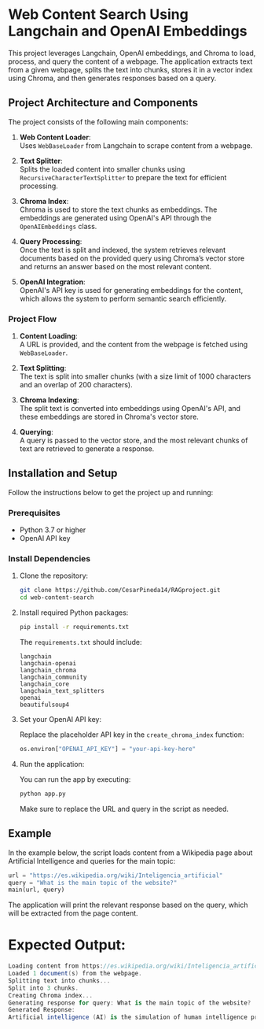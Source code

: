 # Web Content Search Using Langchain and OpenAI Embeddings

This project leverages Langchain, OpenAI embeddings, and Chroma to load, process, and query the content of a webpage. The application extracts text from a given webpage, splits the text into chunks, stores it in a vector index using Chroma, and then generates responses based on a query.

## Project Architecture and Components

The project consists of the following main components:

1. **Web Content Loader**:  
   Uses `WebBaseLoader` from Langchain to scrape content from a webpage.
   
2. **Text Splitter**:  
   Splits the loaded content into smaller chunks using `RecursiveCharacterTextSplitter` to prepare the text for efficient processing.

3. **Chroma Index**:  
   Chroma is used to store the text chunks as embeddings. The embeddings are generated using OpenAI's API through the `OpenAIEmbeddings` class.

4. **Query Processing**:  
   Once the text is split and indexed, the system retrieves relevant documents based on the provided query using Chroma’s vector store and returns an answer based on the most relevant content.

5. **OpenAI Integration**:  
   OpenAI's API key is used for generating embeddings for the content, which allows the system to perform semantic search efficiently.

### Project Flow
1. **Content Loading**:  
   A URL is provided, and the content from the webpage is fetched using `WebBaseLoader`.
   
2. **Text Splitting**:  
   The text is split into smaller chunks (with a size limit of 1000 characters and an overlap of 200 characters).
   
3. **Chroma Indexing**:  
   The split text is converted into embeddings using OpenAI's API, and these embeddings are stored in Chroma's vector store.
   
4. **Querying**:  
   A query is passed to the vector store, and the most relevant chunks of text are retrieved to generate a response.

## Installation and Setup

Follow the instructions below to get the project up and running:

### Prerequisites

- Python 3.7 or higher
- OpenAI API key

### Install Dependencies

1. Clone the repository:

    ```bash
    git clone https://github.com/CesarPineda14/RAGproject.git
    cd web-content-search
    ```

2. Install required Python packages:

    ```bash
    pip install -r requirements.txt
    ```

    The `requirements.txt` should include:

    ```plaintext
    langchain
    langchain-openai
    langchain_chroma
    langchain_community
    langchain_core
    langchain_text_splitters
    openai
    beautifulsoup4
    ```

3. Set your OpenAI API key:

    Replace the placeholder API key in the `create_chroma_index` function:

    ```python
    os.environ["OPENAI_API_KEY"] = "your-api-key-here"
    ```

4. Run the application:

    You can run the app by executing:

    ```bash
    python app.py
    ```

    Make sure to replace the URL and query in the script as needed.

## Example

In the example below, the script loads content from a Wikipedia page about Artificial Intelligence and queries for the main topic:

```python
url = "https://es.wikipedia.org/wiki/Inteligencia_artificial"
query = "What is the main topic of the website?"
main(url, query)

```

The application will print the relevant response based on the query, which will be extracted from the page content.

# Expected Output:

```csharp
Loading content from https://es.wikipedia.org/wiki/Inteligencia_artificial...
Loaded 1 document(s) from the webpage.
Splitting text into chunks...
Split into 3 chunks.
Creating Chroma index...
Generating response for query: What is the main topic of the website?
Generated Response: 
Artificial intelligence (AI) is the simulation of human intelligence processes by machines, especially computer systems...

```

